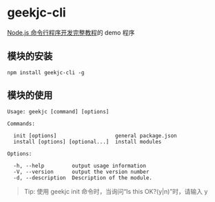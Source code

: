 # geekjc-cli

[Node.js 命令行程序开发完整教程](https://www.geekjc.com/ebook/description/5de48d7f93fb1f7ff0dd7acd)的 demo 程序

## 模块的安装

```
npm install geekjc-cli -g

```

## 模块的使用

```
Usage: geekjc [command] [options]

Commands:

  init [options]                   general package.json
  install [options] [optional...]  install modules

Options:

  -h, --help         output usage information
  -V, --version      output the version number
  -d, --description  Description of the module.

```

> Tip:
> 使用 geekjc init 命令时，当询问“Is this OK?(y|n)”时，请输入 y
